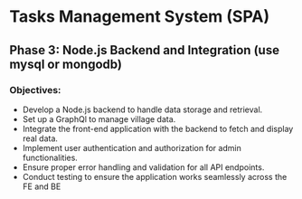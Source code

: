 # Tasks Management System (SPA)

## Phase 3: Node.js Backend and Integration (use mysql or mongodb)

### Objectives:
- Develop a Node.js backend to handle data storage and retrieval.
- Set up a GraphQl to manage village data.
- Integrate the front-end application with the backend to fetch and display real data.
- Implement user authentication and authorization for admin functionalities.
- Ensure proper error handling and validation for all API endpoints.
- Conduct testing to ensure the application works seamlessly across the FE and BE
